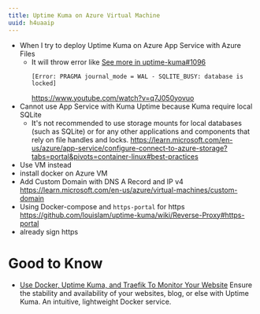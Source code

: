 ```yaml
---
title: Uptime Kuma on Azure Virtual Machine
uuid: h4uaaip
---
```


- When I try to deploy Uptime Kuma on Azure App Service with Azure Files
  - It will throw error like [See more in uptime-kuma#1096](https://github.com/louislam/uptime-kuma/issues/1096)
    ```
    [Error: PRAGMA journal_mode = WAL - SQLITE_BUSY: database is locked]
    ```
    https://www.youtube.com/watch?v=q7J050yovuo
- Cannot use App Service with Kuma Uptime because Kuma require local SQLite
  - It's not recommended to use storage mounts for local databases (such as SQLite) or for any other applications and components that rely on file handles and locks.
  https://learn.microsoft.com/en-us/azure/app-service/configure-connect-to-azure-storage?tabs=portal&pivots=container-linux#best-practices
- Use VM instead
-  install docker on Azure VM
- Add Custom Domain with DNS A Record and IP v4 https://learn.microsoft.com/en-us/azure/virtual-machines/custom-domain
- Using Docker-compose and `https-portal` for https https://github.com/louislam/uptime-kuma/wiki/Reverse-Proxy#https-portal
- already sign https

# Good to Know
- [Use Docker, Uptime Kuma, and Traefik To Monitor Your Website](https://levelup.gitconnected.com/use-docker-uptime-kuma-and-traefik-to-monitor-your-website-593373f9e0c2) Ensure the stability and availability of your websites, blog, or else with Uptime Kuma. An intuitive, lightweight Docker service.
